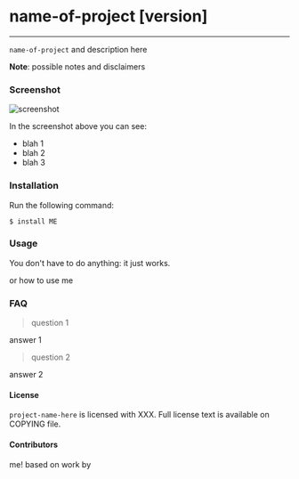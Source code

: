 # name-of-project [version]
***


`name-of-project` and description here

**Note**: possible notes and disclaimers

### Screenshot

![screenshot](https://raw.github.com/airblade/vim-gitgutter/master/screenshot.png)

In the screenshot above you can see:

* blah 1
* blah 2
* blah 3


### Installation

Run the following command:

    $ install ME

### Usage

You don't have to do anything: it just works.

or how to use me


### FAQ

> question 1

answer 1

> question 2

answer 2


#### License

`project-name-here` is licensed with XXX. Full license text is
available on COPYING file.

#### Contributors

me!
based on work by
